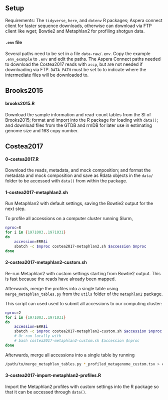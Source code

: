 ## Setup

Requirements: The `tidyverse`, `here`, and `dotenv` R packages; Aspera connect
client for faster sequence downloads, otherwise can download via FTP client
like wget; Bowtie2 and Metaphlan2 for profiling shotgun data.

#### `.env` file

Several paths need to be set in a file `data-raw/.env`. Copy the example
`.env_example` to `.env` and edit the paths. The Aspera Connect paths needed to
download the Costea2017 reads with `ascp`, but are not needed if downloading
via FTP. `DATA_PATH` must be set to to indicate where the intermediate files
will be downloaded to.

## Brooks2015

#### brooks2015.R

Download the sample information and read-count tables from the SI of
Brooks2015; format and import into the R package for loading with `data()`; and
download files from the GTDB and rrnDB for later use in estimating genome size
and 16S copy number.

## Costea2017

#### 0-costea2017.R

Download the reads, metadata, and mock composition; and format the metadata and
mock composition and save as Rdata objects in the `data/` folder to be accessed
with `data()` from within the package.

#### 1-costea2017-metaphlan2.sh

Run Metaphlan2 with default settings, saving the Bowtie2 output for the next
step.

To profile all accessions on a computer cluster running Slurm,
```sh
nproc=8
for i in {1971003..1971031}
do
    accession=ERR$i
    sbatch -c $nproc costea2017-metaphlan2.sh $accession $nproc
done
```

#### 2-costea2017-metaphlan2-custom.sh

Re-run Metaphlan2 with custom settings starting from Bowtie2 output. This is
fast because the reads have already been mapped.

Afterwards, merge the profiles into a single table using
`merge_metaphlan_tables.py` from the `utils` folder of the `metaphlan2`
package.

This script can used used to submit all accessions to our computing cluster:
```sh
nproc=2
for i in {1971003..1971031}
do
    accession=ERR$i
    sbatch -c $nproc costea2017-metaphlan2-custom.sh $accession $nproc
    # Or run locally with
    # bash costea2017-metaphlan2-custom.sh $accession $nproc
done
```

Afterwards, merge all accessions into a single table by running
```sh
/path/to/merge_metaphlan_tables.py *_profiled_metagenome_custom.tsv > costea2017_metaphlan2_custom_profiles.tsv
```

#### 3-costea2017-import-metaphlan2-profiles.R

Import the Metaphlan2 profiles with custom settings into the R package so that
it can be accessed through `data()`.
